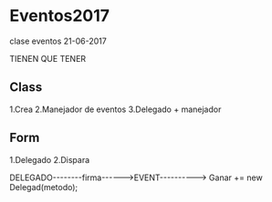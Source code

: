 # Eventos2017
clase eventos 21-06-2017

TIENEN QUE TENER

Class
-------------
1.Crea 
2.Manejador de eventos
3.Delegado + manejador

Form
-------------
1.Delegado
2.Dispara


DELEGADO--------firma------>EVENT----------> Ganar += new Delegad(metodo);
